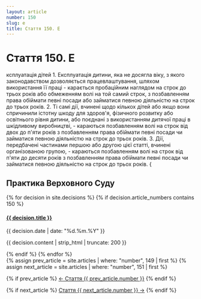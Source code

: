 ```yaml
---
layout: article
number: 150
slug: e
title: Стаття 150. Е
---
```


# Стаття 150. Е

ксплуатація дітей 1. Експлуатація дитини, яка не досягла віку, з якого законодавством дозволяється працевлаштування, шляхом використання її праці - карається пробаційним наглядом на строк до трьох років або обмеженням волі на той самий строк, з позбавленням права обіймати певні посади або займатися певною діяльністю на строк до трьох років. 2. Ті самі дії, вчинені щодо кількох дітей або якщо вони спричинили істотну шкоду для здоров'я, фізичного розвитку або освітнього рівня дитини, або поєднані з використанням дитячої праці в шкідливому виробництві, - караються позбавленням волі на строк від двох до п'яти років з позбавленням права обіймати певні посади чи займатися певною діяльністю на строк до трьох років. 3. Дії, передбачені частинами першою або другою цієї статті, вчинені організованою групою, - караються позбавленням волі на строк від п'яти до десяти років з позбавленням права обіймати певні посади чи займатися певною діяльністю на строк до трьох років. {

## Практика Верховного Суду

<div class="decisions-container">
{% for decision in site.decisions %}
  {% if decision.article_numbers contains 150 %}
    <div class="decision-item">
      <h4><a href="{{ decision.url }}">{{ decision.title }}</a></h4>
      <p class="decision-date">{{ decision.date | date: "%d.%m.%Y" }}</p>
      <p class="decision-excerpt">{{ decision.content | strip_html | truncate: 200 }}</p>
    </div>
  {% endif %}
{% endfor %}
</div>

<div class="article-navigation">
  {% assign prev_article = site.articles | where: "number", 149 | first %}
  {% assign next_article = site.articles | where: "number", 151 | first %}
  
  {% if prev_article %}
    <a href="{{ prev_article.url }}" class="prev-article">← Стаття {{ prev_article.number }}</a>
  {% endif %}
  
  {% if next_article %}
    <a href="{{ next_article.url }}" class="next-article">Стаття {{ next_article.number }} →</a>
  {% endif %}
</div>
